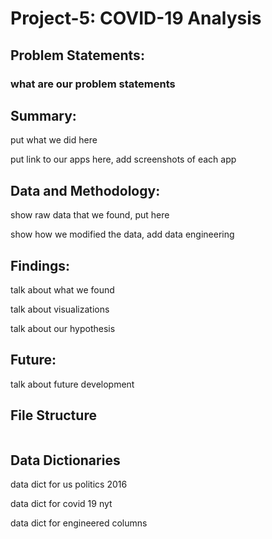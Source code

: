 # Project-5: COVID-19 Analysis

## Problem Statements:

### what are our problem statements

## Summary:

put what we did here

put link to our apps here, add screenshots of each app

## Data and Methodology:

show raw data that we found, put here

show how we modified the data, add data engineering

## Findings:

talk about what we found

talk about visualizations

talk about our hypothesis

## Future:

talk about future development

## File Structure

```bash
```

## Data Dictionaries

data dict for us politics 2016

data dict for covid 19 nyt

data dict for engineered columns